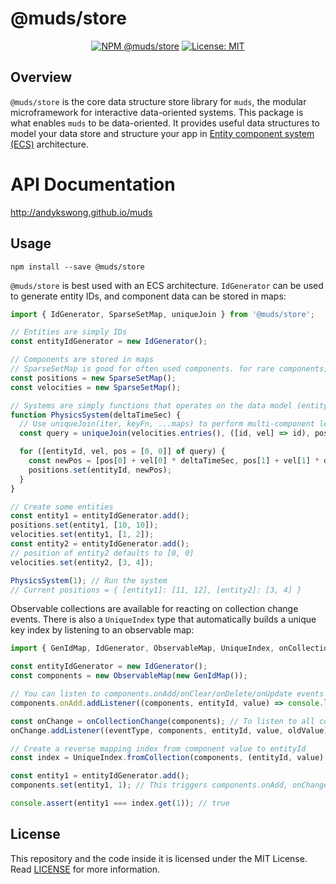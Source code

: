 # @muds/store
<p align="center">
  <a href="https://www.npmjs.com/package/@muds/store"><img src="https://img.shields.io/npm/v/@muds/store?label=@muds/store" alt="NPM @muds/store" /></a>
  <a href="./LICENSE"><img src="https://img.shields.io/badge/License-MIT-yellow.svg" alt="License: MIT" /></a>
</p>

## Overview
`@muds/store` is the core data structure store library for `muds`, the modular microframework for interactive data-oriented systems. This package is what enables `muds` to be data-oriented. It provides useful data structures to model your data store and structure your app in [Entity component system (ECS)](https://en.wikipedia.org/wiki/Entity_component_system) architecture.

# API Documentation
http://andykswong.github.io/muds

## Usage
```shell
npm install --save @muds/store
```

`@muds/store` is best used with an ECS architecture. `IdGenerator` can be used to generate entity IDs, and component data can be stored in maps:
```javascript
import { IdGenerator, SparseSetMap, uniqueJoin } from '@muds/store';

// Entities are simply IDs
const entityIdGenerator = new IdGenerator();

// Components are stored in maps
// SparseSetMap is good for often used components. for rare components, use GenIdMap instead
const positions = new SparseSetMap();
const velocities = new SparseSetMap();

// Systems are simply functions that operates on the data model (entity and components)
function PhysicsSystem(deltaTimeSec) {
  // Use uniqueJoin(iter, keyFn, ...maps) to perform multi-component left-join queries
  const query = uniqueJoin(velocities.entries(), ([id, vel] => id), positions);

  for ([entityId, vel, pos = [0, 0]] of query) {
    const newPos = [pos[0] + vel[0] * deltaTimeSec, pos[1] + vel[1] * deltaTimeSec];
    positions.set(entityId, newPos);
  }
}

// Create some entities
const entity1 = entityIdGenerator.add();
positions.set(entity1, [10, 10]);
velocities.set(entity1, [1, 2]);
const entity2 = entityIdGenerator.add();
// position of entity2 defaults to [0, 0]
velocities.set(entity2, [3, 4]);

PhysicsSystem(1); // Run the system
// Current positions = { [entity1]: [11, 12], [entity2]: [3, 4] }
```

Observable collections are available for reacting on collection change events. There is also a `UniqueIndex` type that automatically builds a unique key index by listening to an observable map:
```javascript
import { GenIdMap, IdGenerator, ObservableMap, UniqueIndex, onCollectionChange } from '@muds/store';

const entityIdGenerator = new IdGenerator();
const components = new ObservableMap(new GenIdMap());

// You can listen to components.onAdd/onClear/onDelete/onUpdate events
components.onAdd.addListener((components, entityId, value) => console.log(`added component key = ${entityId}, value = ${component}`));

const onChange = onCollectionChange(components); // To listen to all collection event types at once
onChange.addListener((eventType, components, entityId, value, oldValue) => ...);

// Create a reverse mapping index from component value to entityId
const index = UniqueIndex.fromCollection(components, (entityId, value) => value);

const entity1 = entityIdGenerator.add();
components.set(entity1, 1); // This triggers components.onAdd, onChange events and updates index

console.assert(entity1 === index.get(1)); // true
```

## License
This repository and the code inside it is licensed under the MIT License. Read [LICENSE](./LICENSE) for more information.

